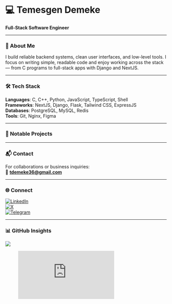 # 💻 Temesgen Demeke  
**Full-Stack Software Engineer**

---

### 🧠 About Me  
I build reliable backend systems, clean user interfaces, and low-level tools. I focus on writing simple, readable code and enjoy working across the stack — from C programs to full-stack apps with Django and NextJS.

---

### 🛠 Tech Stack  
**Languages**: C, C++, Python, JavaScript, TypeScript, Shell  
**Frameworks**: NextJS, Django, Flask, Tailwind CSS, ExpressJS  
**Databases**: PostgreSQL, MySQL, Redis  
**Tools**: Git, Nginx, Figma  

---

### 🚀 Notable Projects  


---

### 📬 Contact  
For collaborations or business inquiries:  
📧 **tdemeke36@gmail.com**


---

### 🌐 Connect  
[![LinkedIn](https://img.shields.io/badge/LinkedIn-%230077B5.svg?logo=linkedin&logoColor=white)](https://linkedin.com/in/temesgen-demeke)  
[![X](https://img.shields.io/badge/X-%23000000.svg?logo=X&logoColor=white)](https://x.com/temesgendora)  
[![Telegram](https://img.shields.io/badge/Telegram-2CA5E0?style=for-the-badge&logo=telegram&logoColor=white)](https://t.me/wemesgen)

---

### 📊 GitHub Insights  
![](https://github-readme-stats.vercel.app/api/top-langs/?username=temesgendemeke&theme=dark&layout=compact&hide_border=false)

<figure>
  <embed src="https://wakatime.com/share/@cb420f59-f345-4002-8cee-7eb7c812f07e/31bc210f-ddf4-44a6-ba9a-57ce84f14515.svg">
</figure>

<!-- Clean. Clear. Focused. -->
